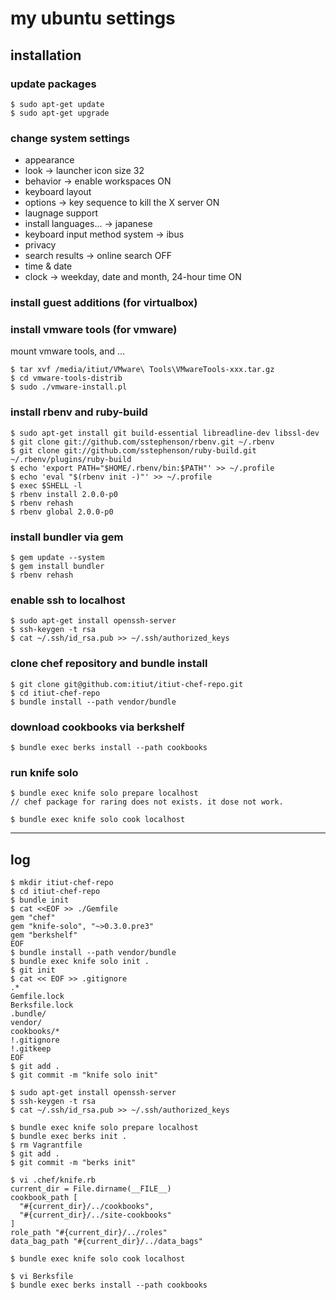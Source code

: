 my ubuntu settings
====

installation
----
### update packages
~~~
$ sudo apt-get update
$ sudo apt-get upgrade
~~~

### change system settings
- appearance
 - look -> launcher icon size 32
 - behavior -> enable workspaces ON
- keyboard layout
 - options -> key sequence to kill the X server ON
- laugnage support
 - install languages... -> japanese
 - keyboard input method system -> ibus
- privacy
 - search results -> online search OFF
- time & date
 - clock -> weekday, date and month, 24-hour time ON

### install guest additions (for virtualbox)

### install vmware tools (for vmware)
mount vmware tools, and ...
~~~
$ tar xvf /media/itiut/VMware\ Tools\VMwareTools-xxx.tar.gz
$ cd vmware-tools-distrib
$ sudo ./vmware-install.pl
~~~

### install rbenv and ruby-build
~~~
$ sudo apt-get install git build-essential libreadline-dev libssl-dev
$ git clone git://github.com/sstephenson/rbenv.git ~/.rbenv
$ git clone git://github.com/sstephenson/ruby-build.git ~/.rbenv/plugins/ruby-build
$ echo 'export PATH="$HOME/.rbenv/bin:$PATH"' >> ~/.profile
$ echo 'eval "$(rbenv init -)"' >> ~/.profile
$ exec $SHELL -l
$ rbenv install 2.0.0-p0
$ rbenv rehash
$ rbenv global 2.0.0-p0
~~~

### install bundler via gem
~~~
$ gem update --system
$ gem install bundler
$ rbenv rehash
~~~

### enable ssh to localhost
~~~
$ sudo apt-get install openssh-server
$ ssh-keygen -t rsa
$ cat ~/.ssh/id_rsa.pub >> ~/.ssh/authorized_keys
~~~

### clone chef repository and bundle install
~~~
$ git clone git@github.com:itiut/itiut-chef-repo.git
$ cd itiut-chef-repo
$ bundle install --path vendor/bundle
~~~

### download cookbooks via berkshelf
~~~
$ bundle exec berks install --path cookbooks
~~~

### run knife solo
~~~
$ bundle exec knife solo prepare localhost
// chef package for raring does not exists. it dose not work.

$ bundle exec knife solo cook localhost
~~~

----

log
----
~~~
$ mkdir itiut-chef-repo
$ cd itiut-chef-repo
$ bundle init
$ cat <<EOF >> ./Gemfile
gem "chef"
gem "knife-solo", "~>0.3.0.pre3"
gem "berkshelf"
EOF
$ bundle install --path vendor/bundle
$ bundle exec knife solo init .
$ git init
$ cat << EOF >> .gitignore
.*
Gemfile.lock
Berksfile.lock
.bundle/
vendor/
cookbooks/*
!.gitignore
!.gitkeep
EOF
$ git add .
$ git commit -m "knife solo init"

$ sudo apt-get install openssh-server
$ ssh-keygen -t rsa
$ cat ~/.ssh/id_rsa.pub >> ~/.ssh/authorized_keys

$ bundle exec knife solo prepare localhost
$ bundle exec berks init .
$ rm Vagrantfile
$ git add .
$ git commit -m "berks init"

$ vi .chef/knife.rb
current_dir = File.dirname(__FILE__)
cookbook_path [ 
  "#{current_dir}/../cookbooks",
  "#{current_dir}/../site-cookbooks"
]
role_path "#{current_dir}/../roles"
data_bag_path "#{current_dir}/../data_bags"

$ bundle exec knife solo cook localhost

$ vi Berksfile
$ bundle exec berks install --path cookbooks
~~~
